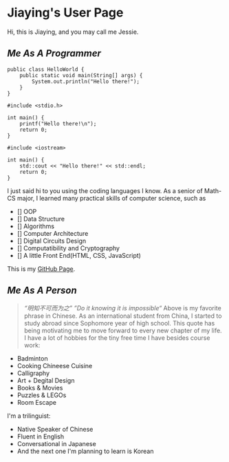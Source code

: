 # **Jiaying's User Page**
Hi, this is Jiaying, and you may call me Jessie.

## _Me As A Programmer_
```
public class HelloWorld {
    public static void main(String[] args) {
        System.out.println("Hello there!");
    }
}
```
```
#include <stdio.h>

int main() {
    printf("Hello there!\n");
    return 0;
}
```
```
#include <iostream>

int main() {
    std::cout << "Hello there!" << std::endl;
    return 0;
}
```
I just said hi to you using the coding languages I know. As a senior of Math-CS major, I learned many practical skills of computer science, such as
- [] OOP
- [] Data Structure
- [] Algorithms
- [] Computer Architecture
- [] Digital Circuits Design
- [] Computatibility and Cryptography
- [] A little Front End(HTML, CSS, JavaScript)

This is my [GitHub Page](https://github.com/Jessyjy7?tab=repositories).

## _Me As A Person_
>_“明知不可而为之”_
>_”Do it knowing it is impossible“_
Above is my favorite phrase in Chinese. As an international student from China, I started to study abroad since Sophomore year of high school. This quote has being motivating me to move forward to every new chapter of my life.
I have a lot of hobbies for the tiny free time I have besides course work:
* Badminton
* Cooking Chineese Cuisine
* Calligraphy
* Art + Degital Design
* Books & Movies
* Puzzles & LEGOs
* Room Escape

I'm a trilinguist:
* Native Speaker of Chinese
* Fluent in English
* Conversational in Japanese
* And the next one I'm planning to learn is Korean
